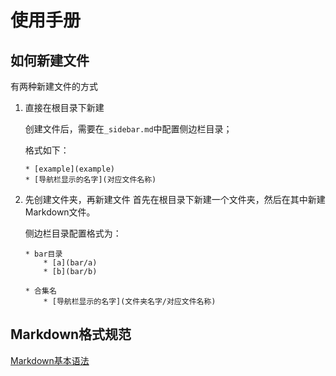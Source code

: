 # 使用手册

## 如何新建文件
有两种新建文件的方式
1. 直接在根目录下新建

    创建文件后，需要在`_sidebar.md`中配置侧边栏目录；
    
    格式如下：
    ```
    * [example](example)
    * [导航栏显示的名字](对应文件名称)
    ```

2. 先创建文件夹，再新建文件
    首先在根目录下新建一个文件夹，然后在其中新建Markdown文件。
    
    侧边栏目录配置格式为：
    ```
    * bar目录
        * [a](bar/a)
        * [b](bar/b)

    * 合集名
        * [导航栏显示的名字](文件夹名字/对应文件名称)
    ```

## Markdown格式规范
[Markdown基本语法](https://www.jianshu.com/p/191d1e21f7ed)